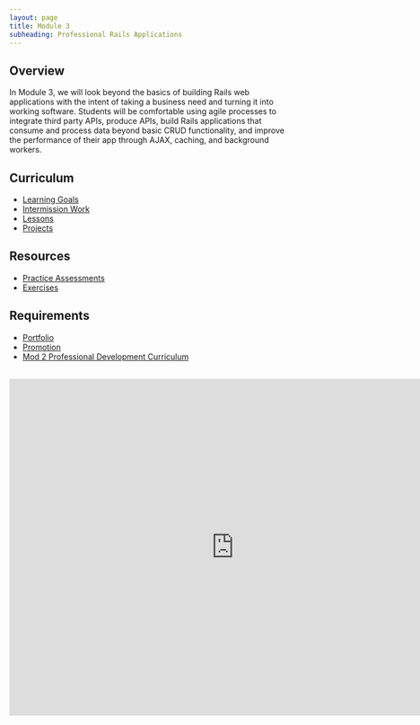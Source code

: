 ```yaml
---
layout: page
title: Module 3
subheading: Professional Rails Applications
---
```


## Overview

In Module 3, we will look beyond the basics of building Rails web applications with the intent of taking a business need and turning it into working software. Students will be comfortable using agile processes to integrate third party APIs, produce APIs, build Rails applications that consume and process data beyond basic CRUD functionality, and improve the performance of their app through AJAX, caching, and background workers.

## Curriculum

* [Learning Goals](./learning_goals)<br>
* [Intermission Work](./intermission_work)<br>
* [Lessons](./lessons)<br>
* [Projects](./projects)<br>

## Resources

* [Practice Assessments](./practice_assessments)<br>
* [Exercises](https://github.com/turingschool-examples/m3_exercises)<br>

## Requirements

* [Portfolio](./misc/portfolio_requirements)<br>
* [Promotion](./promotion)<br>
* [Mod 2 Professional Development Curriculum](https://github.com/turingschool/career-development-curriculum/tree/master/module_three)

<br>

<iframe src="https://calendar.google.com/calendar/embed?mode=week&src=casimircreative.com_e9k9b6n7bok174ilmqbfdr0sc4@group.calendar.google.com&ctz=America/Denver" style="border-width:0" width="800" height="600" frameborder="0" scrolling="no"></iframe>
